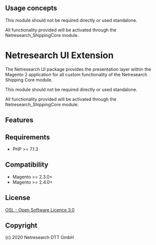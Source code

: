 

## Usage concepts

This module should not be required directly or used standalone.

All functionality provided will be activated through the Netresearch_ShippingCore module.


Netresearch UI Extension
================

The Netresearch UI package provides the presentation layer within the Magento 2 application for all custom functionality of the Netresearch Shipping Core module.
                          
This module should not be required directly or used standalone.

All functionality provided will be activated through the Netresearch_ShippingCore module.

Features
--------


Requirements
------------

* PHP >= 7.1.3

Compatibility
-------------

* Magento >= 2.3.0+
* Magento >= 2.4.0+

License
-------

[OSL - Open Software Licence 3.0](http://opensource.org/licenses/osl-3.0.php)

Copyright
---------

(c) 2020 Netresearch DTT GmbH

